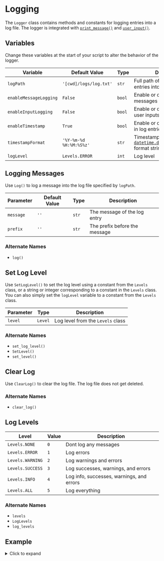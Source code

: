 # Logging
The `Logger` class contains methods and constants for logging entries into a log file. The logger is integrated with [`print_message()`] and [`user_input()`].

## Variables
Change these variables at the start of your script to alter the behavior of the logger.

Variable|Default Value|Type|Description
----------------------|----------------------|-------|--------------------------------------------
`logPath`             |`'[cwd]/logs/log.txt'` |`str`  |Full path of a text file to log entries into
`enableMessageLogging`|`False`                |`bool` |Enable or disable logging of messages
`enableInputLogging`  |`False`                |`bool` |Enable or disable logging of user inputs
`enableTimestamp`     |`True`                 |`bool` |Enable or disable timestamps in log entries
`timestampFormat`     |`'%Y-%m-%d %H:%M:%S%z'`|`str`  |Timestamp format as a [`datetime.datetime.strftime()`](https://docs.python.org/3/library/datetime.html#strftime-and-strptime-behavior) format string
`logLevel`            |`Levels.ERROR`         |`int`  |Log level

## Logging Messages
Use `Log()` to log a message into the log file specified by `logPath`.

Parameter|Default Value|Type|Description
------------------|------|------|-----------------------------
`message`         |`''`  |`str` |The message of the log entry
`prefix`          |`''`  |`str` |The prefix before the message

### Alternate Names
- `log()`

## Set Log Level
Use `SetLogLevel()` to set the log level using a constant from the `Levels` class, or a string or integer corresponding to a constant in the `Levels` class. You can also simply set the `logLevel` variable to a constant from the `Levels` class.

Parameter|Type|Description
-------|-------|---------------------------------
`level`|`Level`|Log level from the `Levels` class

### Alternate Names
- `set_log_level()`
- `SetLevel()`
- `set_level()`

## Clear Log
Use `ClearLog()` to clear the log file. The log file does not get deleted.

### Alternate Names
- `clear_log()`

## Log Levels
Level|Value|Description
----------------|---|-----------------------------------------
`Levels.NONE`   |`0`|Dont log any messages
`Levels.ERROR`  |`1`|Log errors
`Levels.WARNING`|`2`|Log warnings and errors
`Levels.SUCCESS`|`3`|Log successes, warnings, and errors
`Levels.INFO`   |`4`|Log info, successes, warnings, and errors
`Levels.ALL`    |`5`|Log everything

### Alternate Names
- `levels`
- `LogLevels`
- `log_levels`

## Example
<details>
<summary>Click to expand</summary>

### `demo-logging.py`
```python
from pyco import *

Logger.ClearLog()
Logger.enableMessageLogging = True
Logger.Log("Log file gets created automatically", "[Prefix]")
print_message("Error messages logged by default", "[ERROR]")
Logger.Log("Log entry without a prefix")
Logger.enableInputLogging = True
user_input("Input logging enabled: ")
Logger.SetLogLevel(Logger.Levels.ALL)
print_message("Log level set to 'ALL'", "[Prefix]")
```

### `log.txt`
```log
[2021-05-13 00:21:29-0000] [INFO] Cleared log file contents
[2021-05-13 00:21:29-0000] [Prefix] Log file gets created automatically
[2021-05-13 00:21:29-0000] [ERROR] Error messages logged by default
[2021-05-13 00:21:29-0000] Log entry without a prefix
[2021-05-13 00:21:30-0000] Input logging enabled: input
[2021-05-13 00:21:30-0000] [Prefix] Log level set to 'ALL'
```
</details>

[`print_message()`]: terminal-io.md#printing-messages
[`user_input()`]: terminal-io.md#user-input
